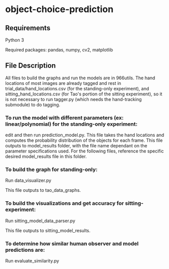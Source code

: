 # object-choice-prediction

## Requirements
Python 3

Required packages: pandas, numpy, cv2, matplotlib

## File Description

All files to build the graphs and run the models are in 966utils. The hand locations of most images are already tagged and rest in trial_data/hand_locations.csv (for the standing-only experiment), and sitting_hand_locations.csv (for Tao's portion of the sitting experiment), so it is not necessary to run tagger.py (which needs the hand-tracking submodule) to do tagging.


### To run the model with different parameters (ex: linear/polynomial) for the standing-only experiment:
edit and then run prediction_model.py. This file takes the hand locations and computes the probability distribution of the objects for each frame. This file outputs to model_results folder, with the file name dependant on the parameter specifications used. For the following files, reference the specific desired model_results file in this folder.

### To build the graph for standing-only:
Run data_visualizer.py

This file outputs to tao_data_graphs.

### To build the visualizations and get accuracy for sitting-experiment:
Run sitting_model_data_parser.py

This file outputs to sitting_model_results.

### To determine how similar human observer and model predictions are:
Run evaluate_similarity.py

